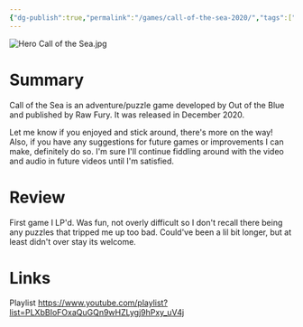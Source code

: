 ```yaml
---
{"dg-publish":true,"permalink":"/games/call-of-the-sea-2020/","tags":["LP","games"],"created":"2023-12-08","updated":"2024-10-29"}
---
```



![Hero Call of the Sea.jpg](/img/user/Attachments/Hero%20Call%20of%20the%20Sea.jpg)

# Summary

Call of the Sea is an adventure/puzzle game developed by Out of the Blue and published by Raw Fury. It was released in December 2020.

Let me know if you enjoyed and stick around, there's more on the way! Also, if you have any suggestions for future games or improvements I can make, definitely do so. I'm sure I'll continue fiddling around with the video and audio in future videos until I'm satisfied.

# Review

First game I LP'd. Was fun, not overly difficult so I don't recall there being any puzzles that tripped me up too bad. Could've been a lil bit longer, but at least didn't over stay its welcome.

# Links

Playlist https://www.youtube.com/playlist?list=PLXbBIoFOxaQuGQn9wHZLygj9hPxy_uV4j
